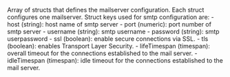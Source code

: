 Array of structs that defines the mailserver configuration. Each struct configures one mailserver. Struct keys used for smtp configuration are:
            - host (string): host name of smtp server
            - port (numeric): port number of smtp server
            - username (string): smtp username
            - password (string): smtp userpassword 
            - ssl (boolean): enable secure connections via SSL.
            - tls (boolean): enables Transport Layer Security.
            - lifeTimespan (timespan): overall timeout for the connections established to the mail server.
            - idleTimespan (timespan): idle timeout for the connections established to the mail server.